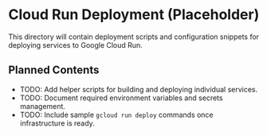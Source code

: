 # Cloud Run Deployment (Placeholder)

This directory will contain deployment scripts and configuration snippets for deploying services to Google Cloud Run.

## Planned Contents
- TODO: Add helper scripts for building and deploying individual services.
- TODO: Document required environment variables and secrets management.
- TODO: Include sample `gcloud run deploy` commands once infrastructure is ready.
